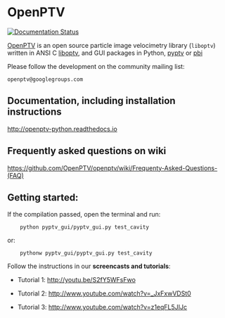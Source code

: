 OpenPTV
======================
[![Documentation Status](https://readthedocs.org/projects/openptv-python/badge/?version=latest)](http://openptv-python.readthedocs.io/en/latest/?badge=latest)


[OpenPTV](http://www.openptv.net) is an open source particle image velocimetry library (`liboptv`) written in ANSI C [liboptv](http://github.com/openptv/openptv), and GUI packages in Python, [pyptv](http://github.com/alexlib/pyptv) or [pbi](http://github.com/yosefm/pbi)

Please follow the development on the community mailing list:

	openptv@googlegroups.com


## Documentation, including installation instructions

<http://openptv-python.readthedocs.io>

## Frequently asked questions on wiki
<https://github.com/OpenPTV/openptv/wiki/Frequenty-Asked-Questions-(FAQ)>

## Getting started:

If the compilation passed, open the terminal and run:  

		python pyptv_gui/pyptv_gui.py test_cavity
		
or:  

		pythonw pyptv_gui/pyptv_gui.py test_cavity
		
Follow the instructions in our **screencasts and tutorials**:
  
  *  Tutorial 1: <http://youtu.be/S2fY5WFsFwo>  
  
  *  Tutorial 2: <http://www.youtube.com/watch?v=_JxFxwVDSt0>   
  
  *  Tutorial 3: <http://www.youtube.com/watch?v=z1eqFL5JIJc>  



